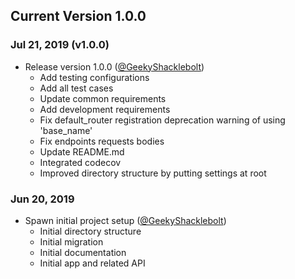 ## Current Version 1.0.0

### Jul 21, 2019 (v1.0.0)
- Release version 1.0.0 ([@GeekyShacklebolt])
    + Add testing configurations
    + Add all test cases
    + Update common requirements
    + Add development requirements
    + Fix default_router registration deprecation warning of using 'base_name'
    + Fix endpoints requests bodies
    + Update README.md
    + Integrated codecov
    + Improved directory structure by putting settings at root

### Jun 20, 2019

- Spawn initial project setup ([@GeekyShacklebolt])
    + Initial directory structure
    + Initial migration
    + Initial documentation
    + Initial app and related API

[@GeekyShacklebolt]: https://github.com/GeekyShacklebolt
